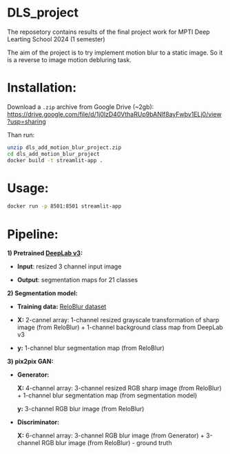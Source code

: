 # DLS_project
The reposetory contains results of the final project work for MPTI Deep Learting School 2024 (1 semester)

The aim of the project is to try implement motion blur to a static image. So it is a reverse to image motion debluring task.


# Installation:

Download a `.zip` archive from Google Drive (~2gb):
https://drive.google.com/file/d/1j0lzD40VthaRUp9bANlf8ayFwbv1ELj0/view?usp=sharing

Than run:
```bash
unzip dls_add_motion_blur_project.zip
cd dls_add_motion_blur_project
docker build -t streamlit-app .
```
# Usage:
```bash
docker run -p 8501:8501 streamlit-app
```
# Pipeline:
**1) Pretrained [DeepLab v3](https://pytorch.org/hub/pytorch_vision_deeplabv3_resnet101/):**
   
   - **Input**: resized 3 channel input image
   
   - **Output**: segmentation maps for 21 classes
   
**2) Segmentation model:**
   
   - **Training data:** [ReloBlur dataset](https://leiali.github.io/ReLoBlur_homepage/index.html)
   
   - **X:** 2-cannel array: 1-channel resized grayscale transformation of sharp image (from ReloBlur) + 1-channel background class map from DeepLab v3
   
   - **y:** 1-channel blur segmentation map (from ReloBlur)
     
**3) pix2pix GAN:**

   - **Generator:**

     **X:** 4-channel array: 3-channel resized RGB sharp image (from ReloBlur) + 1-channel blur segmentation map (from segmentation model)

     **y:** 3-channel RGB blur image (from ReloBlur)
   
   - **Discriminator:**

     **X:** 6-channel array: 3-channel RGB blur image (from Generator) + 3-channel RGB blur image (from ReloBlur) - ground truth
   





